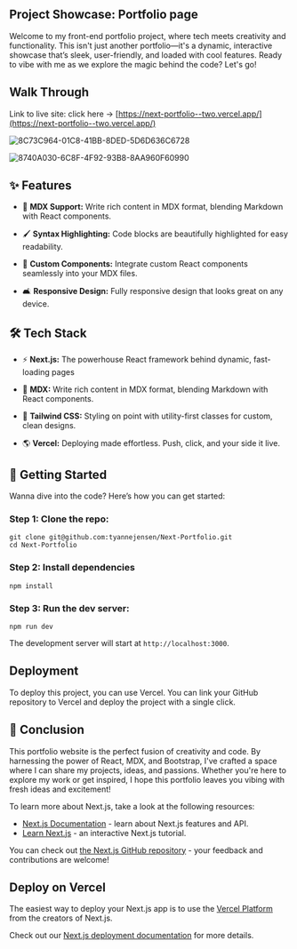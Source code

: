 ## Project Showcase: Portfolio page

Welcome to my front-end portfolio project, where tech meets creativity and
functionality. This isn't just another portfolio—it's a dynamic, interactive
showcase that’s sleek, user-friendly, and loaded with cool features. Ready to
vibe with me as we explore the magic behind the code? Let's go!

## Walk Through
Link to live site: 
click here &rarr; 
[https://next-portfolio--two.vercel.app/](https://next-portfolio--two.vercel.app/)


![8C73C964-01C8-41BB-8DED-5D6D636C6728](https://github.com/user-attachments/assets/e2706fbb-6c16-41c2-ac80-d4a3959851c9)


![8740A030-6C8F-4F92-93B8-8AA960F60990](https://github.com/user-attachments/assets/858ff845-0b3a-4dd6-bbdc-36a41721c9c7)




## ✨ Features

- 📝 **MDX Support:** Write rich content in MDX format, blending Markdown with
  React components.

- 🖌️ **Syntax Highlighting:** Code blocks are beautifully highlighted for easy
  readability.

- 🌈 **Custom Components:** Integrate custom React components seamlessly into
  your MDX files.

- 🛋️ **Responsive Design:** Fully responsive design that looks great on any
  device.

## 🛠️ Tech Stack

- ⚡️ **Next.js:** The powerhouse React framework behind dynamic, fast-loading
  pages

- 📝 **MDX:** Write rich content in MDX format, blending Markdown with React
  components.

- 🎨 **Tailwind CSS:** Styling on point with utility-first classes for custom,
  clean designs.

- 🌎 **Vercel:** Deploying made effortless. Push, click, and your side it live.

## 🏧 Getting Started

Wanna dive into the code? Here’s how you can get started:

### Step 1: Clone the repo:

```
git clone git@github.com:tyannejensen/Next-Portfolio.git
cd Next-Portfolio
```

### Step 2: Install dependencies

```
npm install
```

### Step 3: Run the dev server:

```
npm run dev
```

The development server will start at `http://localhost:3000`.

## Deployment

To deploy this project, you can use Vercel. You can link your GitHub repository
to Vercel and deploy the project with a single click.

## 🎉 Conclusion

This portfolio website is the perfect fusion of creativity and code. By
harnessing the power of React, MDX, and Bootstrap, I've crafted a space where I
can share my projects, ideas, and passions. Whether you're here to explore my
work or get inspired, I hope this portfolio leaves you vibing with fresh ideas
and excitement!

To learn more about Next.js, take a look at the following resources:

- [Next.js Documentation](https://nextjs.org/docs) - learn about Next.js features and API.
- [Learn Next.js](https://nextjs.org/learn) - an interactive Next.js tutorial.

You can check out [the Next.js GitHub repository](https://github.com/vercel/next.js) - your feedback and contributions are welcome!

## Deploy on Vercel

The easiest way to deploy your Next.js app is to use the [Vercel Platform](https://vercel.com/new?utm_medium=default-template&filter=next.js&utm_source=create-next-app&utm_campaign=create-next-app-readme) from the creators of Next.js.

Check out our [Next.js deployment documentation](https://nextjs.org/docs/app/building-your-application/deploying) for more details.
